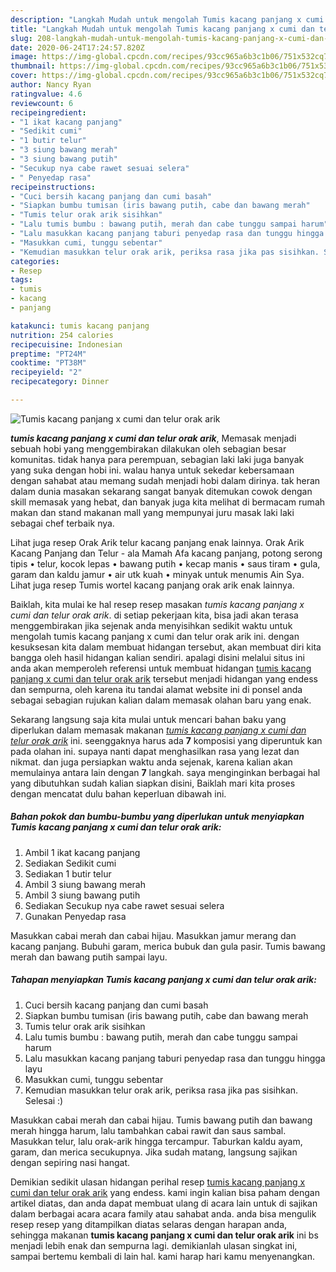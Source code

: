 ```yaml
---
description: "Langkah Mudah untuk mengolah Tumis kacang panjang x cumi dan telur orak arik Lezat"
title: "Langkah Mudah untuk mengolah Tumis kacang panjang x cumi dan telur orak arik Lezat"
slug: 208-langkah-mudah-untuk-mengolah-tumis-kacang-panjang-x-cumi-dan-telur-orak-arik-lezat
date: 2020-06-24T17:24:57.820Z
image: https://img-global.cpcdn.com/recipes/93cc965a6b3c1b06/751x532cq70/tumis-kacang-panjang-x-cumi-dan-telur-orak-arik-foto-resep-utama.jpg
thumbnail: https://img-global.cpcdn.com/recipes/93cc965a6b3c1b06/751x532cq70/tumis-kacang-panjang-x-cumi-dan-telur-orak-arik-foto-resep-utama.jpg
cover: https://img-global.cpcdn.com/recipes/93cc965a6b3c1b06/751x532cq70/tumis-kacang-panjang-x-cumi-dan-telur-orak-arik-foto-resep-utama.jpg
author: Nancy Ryan
ratingvalue: 4.6
reviewcount: 6
recipeingredient:
- "1 ikat kacang panjang"
- "Sedikit cumi"
- "1 butir telur"
- "3 siung bawang merah"
- "3 siung bawang putih"
- "Secukup nya cabe rawet sesuai selera"
- " Penyedap rasa"
recipeinstructions:
- "Cuci bersih kacang panjang dan cumi basah"
- "Siapkan bumbu tumisan (iris bawang putih, cabe dan bawang merah"
- "Tumis telur orak arik sisihkan"
- "Lalu tumis bumbu : bawang putih, merah dan cabe tunggu sampai harum"
- "Lalu masukkan kacang panjang taburi penyedap rasa dan tunggu hingga layu"
- "Masukkan cumi, tunggu sebentar"
- "Kemudian masukkan telur orak arik, periksa rasa jika pas sisihkan. Selesai :)"
categories:
- Resep
tags:
- tumis
- kacang
- panjang

katakunci: tumis kacang panjang 
nutrition: 254 calories
recipecuisine: Indonesian
preptime: "PT24M"
cooktime: "PT38M"
recipeyield: "2"
recipecategory: Dinner

---
```



![Tumis kacang panjang x cumi dan telur orak arik](https://img-global.cpcdn.com/recipes/93cc965a6b3c1b06/751x532cq70/tumis-kacang-panjang-x-cumi-dan-telur-orak-arik-foto-resep-utama.jpg)

<b><i>tumis kacang panjang x cumi dan telur orak arik</i></b>, Memasak menjadi sebuah hobi yang menggembirakan dilakukan oleh sebagian besar komunitas. tidak hanya para perempuan, sebagian laki laki juga banyak yang suka dengan hobi ini. walau hanya untuk sekedar kebersamaan dengan sahabat atau memang sudah menjadi hobi dalam dirinya. tak heran dalam dunia masakan sekarang sangat banyak ditemukan cowok dengan skill memasak yang hebat, dan banyak juga kita melihat di bermacam rumah makan dan stand makanan mall yang mempunyai juru masak laki laki sebagai chef terbaik nya.

Lihat juga resep Orak Arik telur kacang panjang enak lainnya. Orak Arik Kacang Panjang dan Telur - ala Mamah Afa kacang panjang, potong serong tipis • telur, kocok lepas • bawang putih • kecap manis • saus tiram • gula, garam dan kaldu jamur • air utk kuah • minyak untuk menumis Ain Sya. Lihat juga resep Tumis wortel kacang panjang orak arik enak lainnya.

Baiklah, kita mulai ke hal resep resep masakan <i>tumis kacang panjang x cumi dan telur orak arik</i>. di setiap pekerjaan kita, bisa jadi akan terasa menggembirakan jika sejenak anda menyisihkan sedikit waktu untuk mengolah tumis kacang panjang x cumi dan telur orak arik ini. dengan kesuksesan kita dalam membuat hidangan tersebut, akan membuat diri kita bangga oleh hasil hidangan kalian sendiri. apalagi disini melalui situs ini anda akan memperoleh referensi untuk membuat hidangan <u>tumis kacang panjang x cumi dan telur orak arik</u> tersebut menjadi hidangan yang endess dan sempurna, oleh karena itu tandai alamat website ini di ponsel anda sebagai sebagian rujukan kalian dalam memasak olahan baru yang enak.


Sekarang langsung saja kita mulai untuk mencari bahan baku yang diperlukan dalam memasak makanan <u><i>tumis kacang panjang x cumi dan telur orak arik</i></u> ini. seenggaknya harus ada <b>7</b> komposisi yang diperuntuk kan pada olahan ini. supaya nanti dapat menghasilkan rasa yang lezat dan nikmat. dan juga persiapkan waktu anda sejenak, karena kalian akan memulainya antara lain dengan <b>7</b> langkah. saya menginginkan berbagai hal yang dibutuhkan sudah kalian siapkan disini, Baiklah mari kita proses dengan mencatat dulu bahan keperluan dibawah ini.

<!--inarticleads1-->

##### Bahan pokok dan bumbu-bumbu yang diperlukan untuk menyiapkan Tumis kacang panjang x cumi dan telur orak arik:

1. Ambil 1 ikat kacang panjang
1. Sediakan Sedikit cumi
1. Sediakan 1 butir telur
1. Ambil 3 siung bawang merah
1. Ambil 3 siung bawang putih
1. Sediakan Secukup nya cabe rawet sesuai selera
1. Gunakan  Penyedap rasa


Masukkan cabai merah dan cabai hijau. Masukkan jamur merang dan kacang panjang. Bubuhi garam, merica bubuk dan gula pasir. Tumis bawang merah dan bawang putih sampai layu. 

<!--inarticleads2-->

##### Tahapan menyiapkan Tumis kacang panjang x cumi dan telur orak arik:

1. Cuci bersih kacang panjang dan cumi basah
1. Siapkan bumbu tumisan (iris bawang putih, cabe dan bawang merah
1. Tumis telur orak arik sisihkan
1. Lalu tumis bumbu : bawang putih, merah dan cabe tunggu sampai harum
1. Lalu masukkan kacang panjang taburi penyedap rasa dan tunggu hingga layu
1. Masukkan cumi, tunggu sebentar
1. Kemudian masukkan telur orak arik, periksa rasa jika pas sisihkan. Selesai :)


Masukkan cabai merah dan cabai hijau. Tumis bawang putih dan bawang merah hingga harum, lalu tambahkan cabai rawit dan saus sambal. Masukkan telur, lalu orak-arik hingga tercampur. Taburkan kaldu ayam, garam, dan merica secukupnya. Jika sudah matang, langsung sajikan dengan sepiring nasi hangat. 

Demikian sedikit ulasan hidangan perihal resep <u>tumis kacang panjang x cumi dan telur orak arik</u> yang endess. kami ingin kalian bisa paham dengan artikel diatas, dan anda dapat membuat ulang di acara lain untuk di sajikan dalam berbagai acara acara family atau sahabat anda. anda bisa mengulik resep resep yang ditampilkan diatas selaras dengan harapan anda, sehingga makanan <b>tumis kacang panjang x cumi dan telur orak arik</b> ini bs menjadi lebih enak dan sempurna lagi. demikianlah ulasan singkat ini, sampai bertemu kembali di lain hal. kami harap hari kamu menyenangkan.

